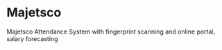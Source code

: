 # Majetsco
  Majetsco Attendance System with fingerprint scanning and online portal, salary forecasting
